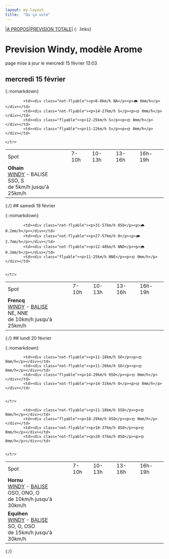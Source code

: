 ```yaml
---
layout: my-layout
title:  "Ou ça vole"
---
```


|[A PROPOS](about)|[PREVISION TOTALE](all)|
{: .links}

# Prevision Windy, modèle Arome
page mise à jour le mercredi 15 février 13:03



## mercredi 15 février

{::nomarkdown}
<table>
  <tbody>
    <tr>
      <td>Spot</td>
      <td>7-10h</td>
      <td>10-13h</td>
      <td>13-16h</td>
      <td>16h-19h</td>
    </tr>
<tr>
        <td><strong>Olhain</strong>  <br><a href="https://windy.com/50.434/2.586?50.031,2.587,8,m:e3eagft">WINDY</a> - <span class="no-balise"> BALISE </span><br> <span class="vent-favorable">SSO, S</span><br><span class="force-vent">de 5km/h jusqu'à 25km/h</span> </td>
        
            <td><div class="not-flyable"><p>0-0km/h NA</p><p>🌧️ 0mm/h</p></div></td>
            <td><div class="not-flyable"><p>14-27km/h S</p><p>🌞 0mm/h</p></div></td> 
            <td><div class="flyable"><p>12-25km/h S</p><p>🌞 0mm/h</p></div></td> 
            <td><div class="flyable"><p>11-22km/h S</p><p>🌞 0mm/h</p></div></td> 
        
    </tr>

</tbody>
</table>
{:/}
## samedi 18 février

{::nomarkdown}
<table>
  <tbody>
    <tr>
      <td>Spot</td>
      <td>7-10h</td>
      <td>10-13h</td>
      <td>13-16h</td>
      <td>16h-19h</td>
    </tr>
<tr>
        <td><strong>Frencq</strong>  <br><a href="https://windy.com/50.559/1.669?50.159,1.670,8,m:e3qagdV">WINDY</a> - <span class=""><a href="https://balisemeteo.com/balise_histo.php?idBalise=159">BALISE</a> </span><br> <span class="vent-favorable">NE, NNE</span><br><span class="force-vent">de 10km/h jusqu'à 25km/h</span> </td>
        
            <td><div class="not-flyable"><p>31-57km/h OSO</p><p>🌧 0.2mm/h</p></div></td>
            <td><div class="not-flyable"><p>27-57km/h O</p><p>🌧 2.7mm/h</p></div></td>
            <td><div class="not-flyable"><p>12-48km/h NNO</p><p>🌧 0.2mm/h</p></div></td>
            <td><div class="flyable"><p>11-25km/h NNE</p><p>🌞 0mm/h</p></div></td>
            
        
    </tr>

</tbody>
</table>
{:/}
## lundi 20 février

{::nomarkdown}
<table>
  <tbody>
    <tr>
      <td>Spot</td>
      <td>7-10h</td>
      <td>10-13h</td>
      <td>13-16h</td>
      <td>16h-19h</td>
    </tr>
<tr>
        <td><strong>Hornu</strong>  <br><a href="https://windy.com/50.424/3.819?50.024,3.818,8,m:e3daghw">WINDY</a> - <span class=""><a href="https://balisemeteo.com/balise_histo.php?idBalise=5040">BALISE</a> </span><br> <span class="vent-favorable">OSO, ONO, O</span><br><span class="force-vent">de 10km/h jusqu'à 30km/h</span> </td>
        
            <td><div class="not-flyable"><p>11-18km/h SO</p><p>🌞 0mm/h</p></div></td>
            <td><div class="not-flyable"><p>11-20km/h SO</p><p>🌞 0mm/h</p></div></td>
            <td><div class="flyable"><p>14-29km/h OSO</p><p>🌞 0mm/h</p></div></td>
            <td><div class="not-flyable"><p>14-31km/h O</p><p>🌞 0mm/h</p></div></td>
            
        
    </tr>
<tr>
        <td><strong>Equihen</strong>  <br><a href="https://windy.com/50.679/1.572?50.279,1.571,8,m:e3CagdM">WINDY</a> - <span class=""><a href="https://balisemeteo.com/balise_histo.php?idBalise=159">BALISE</a> </span><br> <span class="vent-favorable">SO, O, OSO</span><br><span class="force-vent">de 15km/h jusqu'à 30km/h</span> </td>
        
            <td><div class="not-flyable"><p>11-18km/h SSO</p><p>🌞 0mm/h</p></div></td>
            <td><div class="flyable"><p>18-29km/h OSO</p><p>🌞 0mm/h</p></div></td>
            <td><div class="not-flyable"><p>18-37km/h OSO</p><p>🌞 0mm/h</p></div></td>
            <td><div class="not-flyable"><p>20-37km/h OSO</p><p>🌞 0mm/h</p></div></td>
            
        
    </tr>

</tbody>
</table>
{:/}
